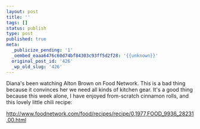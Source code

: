 ```yaml
---
layout: post
title: ''
tags: []
status: publish
type: post
published: true
meta:
  _publicize_pending: '1'
  _oembed_eaaa6476c60d74bf84303c93ff5d2f28: '{{unknown}}'
  original_post_id: '426'
  _wp_old_slug: '426'
---
```

Diana's been watching Alton Brown on Food Network.  This is a bad thing because it convinces her we need all kinds of kitchen gear.  It's a good thing because this week alone, I have enjoyed from-scratch cinnamon rolls, and this lovely little chili recipe:

http://www.foodnetwork.com/food/recipes/recipe/0,1977,FOOD_9936_28231,00.html
